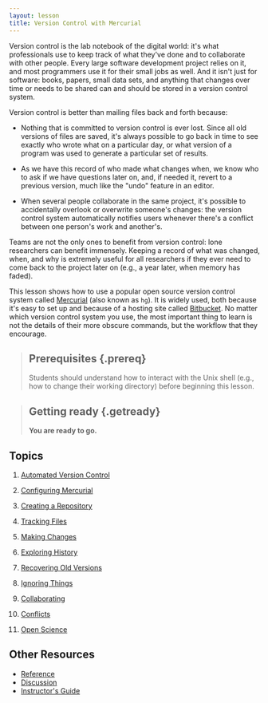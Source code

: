 ```yaml
---
layout: lesson
title: Version Control with Mercurial
---
```

Version control is the lab notebook of the digital world:
it's what professionals use to keep track of what they've done
and to collaborate with other people.
Every large software development project relies on it,
and most programmers use it for their small jobs as well.
And it isn't just for software:
books,
papers,
small data sets,
and anything that changes over time or needs to be shared
can and should be stored in a version control system.

Version control is better than mailing files back and forth because:

*   Nothing that is committed to version control is ever lost.
    Since all old versions of files are saved,
    it's always possible to go back in time to see exactly who wrote what on a
    particular day,
    or what version of a program was used to generate a particular set of results.

*   As we have this record of who made what changes when,
    we know who to ask if we have questions later on,
    and,
    if needed it,
    revert to a previous version,
    much like the "undo" feature in an editor.

*   When several people collaborate in the same project,
    it's possible to accidentally overlook or overwrite someone's changes:
    the version control system automatically notifies users whenever there's a
    conflict between one person's work and another's.

Teams are not the only ones to benefit from version control:
lone researchers can benefit immensely.
Keeping a record of what was changed,
when,
and why is extremely useful for all researchers if they ever need to come back
to the project later on
(e.g., a year later, when memory has faded).

This lesson shows how to use
a popular open source version control system called
[Mercurial](http://mercurial.selenic.com/)
(also known as `hg`).
It is widely used,
both because it's easy to set up
and because of a hosting site called [Bitbucket](http://bitbucket.org).
No matter which version control system you use,
the most important thing to learn is not the details of their more obscure commands,
but the workflow that they encourage.

> ## Prerequisites {.prereq}
>
> Students should understand how to interact with the Unix shell
> (e.g., how to change their working directory)
> before beginning this lesson.

> ## Getting ready {.getready}
>
> **You are ready to go.**

## Topics

1.  [Automated Version Control](01-basics.html)
2.  [Configuring Mercurial](02-configuration.html)
3.  [Creating a Repository](03-create-repo.html)
4.  [Tracking Files](04-tracking.html)
5.  [Making Changes](05-changes.html)
6.  [Exploring History](06-history.html)
7.  [Recovering Old Versions](07-revert.html)
8.  [Ignoring Things](08-ignore.html)

2.  [Collaborating](02-collab.html)
3.  [Conflicts](03-conflict.html)
4.  [Open Science](04-open.html)

## Other Resources

*   [Reference](reference.html)
*   [Discussion](discussion.html)
*   [Instructor's Guide](instructors.html)
